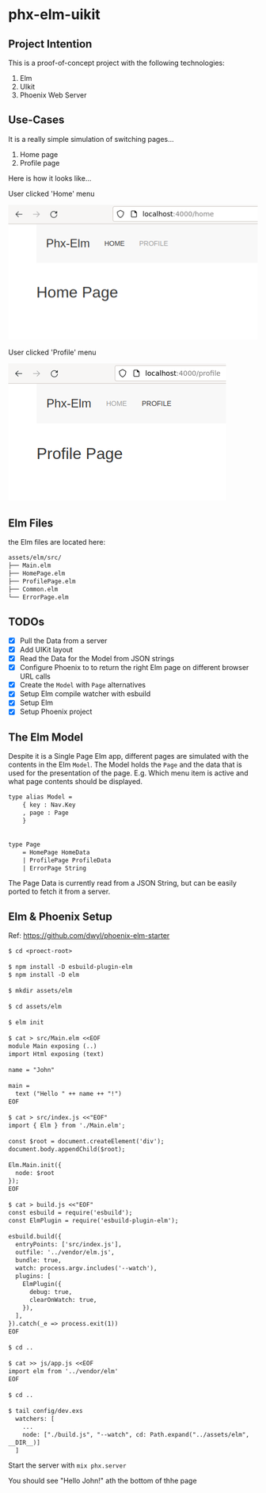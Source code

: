 # phx-elm-uikit

## Project Intention

This is a proof-of-concept project with the following technologies:

1. Elm
2. UIkit
3. Phoenix Web Server

## Use-Cases

It is a really simple simulation of switching pages...

1. Home page
2. Profile page

Here is how it looks like...

User clicked 'Home' menu

![](images/image1.png)

User clicked 'Profile' menu

![](images/image2.png)

## Elm Files

the Elm files are located here:

```
assets/elm/src/
├── Main.elm
├── HomePage.elm
├── ProfilePage.elm
├── Common.elm
└── ErrorPage.elm
```

## TODOs

- [x] Pull the Data from a server
- [x] Add UIKit layout
- [x] Read the Data for the Model from JSON strings
- [x] Configure Phoenix to to return the right Elm page on different browser URL calls
- [x] Create the `Model` with `Page` alternatives
- [x] Setup Elm compile watcher with esbuild
- [x] Setup Elm
- [x] Setup Phoenix project

## The Elm Model

Despite it is a Single Page Elm app, different pages are simulated with the contents in the Elm `Model`.
The Model holds the `Page` and the data that is used for the presentation of the page. E.g. Which menu item is active and what page contents should be displayed.

```
type alias Model =
    { key : Nav.Key
    , page : Page
    }


type Page
    = HomePage HomeData
    | ProfilePage ProfileData
    | ErrorPage String
```

The Page Data is currently read from a JSON String, but can be easily ported to fetch it from a server.

## Elm & Phoenix Setup

Ref: https://github.com/dwyl/phoenix-elm-starter

```
$ cd <proect-root>

$ npm install -D esbuild-plugin-elm
$ npm install -D elm

$ mkdir assets/elm

$ cd assets/elm

$ elm init

$ cat > src/Main.elm <<EOF
module Main exposing (..)
import Html exposing (text)

name = "John"

main =
  text ("Hello " ++ name ++ "!")
EOF

$ cat > src/index.js <<"EOF"
import { Elm } from './Main.elm';

const $root = document.createElement('div');
document.body.appendChild($root);

Elm.Main.init({
  node: $root
});
EOF

$ cat > build.js <<"EOF"
const esbuild = require('esbuild');
const ElmPlugin = require('esbuild-plugin-elm');

esbuild.build({
  entryPoints: ['src/index.js'],
  outfile: '../vendor/elm.js',
  bundle: true,
  watch: process.argv.includes('--watch'),
  plugins: [
    ElmPlugin({
      debug: true,
      clearOnWatch: true,
    }),
  ],
}).catch(_e => process.exit(1))
EOF

$ cd ..

$ cat >> js/app.js <<EOF
import elm from '../vendor/elm'
EOF

$ cd ..

$ tail config/dev.exs
  watchers: [
    ...
    node: ["./build.js", "--watch", cd: Path.expand("../assets/elm", __DIR__)]
  ]
```

Start the server with `mix phx.server`

You should see "Hello John!" ath the bottom of thhe page

